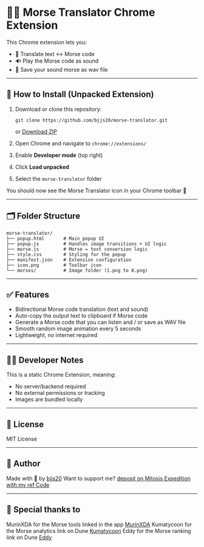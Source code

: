 # 🐶🤖 Morse Translator Chrome Extension

This Chrome extension lets you:
- 🔁 Translate text ↔ Morse code
- 🔊 Play the Morse code as sound
- 💾 Save your sound morse as wav file
---

## 🔧 How to Install (Unpacked Extension)

1. Download or clone this repository:
   ```
   git clone https://github.com/bjjs20/morse-translator.git
   ```
   or [Download ZIP](https://github.com/bjjs20/morse-translator/archive/refs/heads/main.zip)

2. Open Chrome and navigate to `chrome://extensions/`

3. Enable **Developer mode** (top right)

4. Click **Load unpacked**

5. Select the `morse-translator` folder

You should now see the Morse Translator icon in your Chrome toolbar 🎉

---

## 🗂️ Folder Structure

```
morse-translator/
├── popup.html       # Main popup UI
├── popup.js         # Handles image transitions + UI logic
├── morse.js         # Morse ↔ text conversion logic
├── style.css        # Styling for the popup
├── manifest.json    # Extension configuration
├── icon.png         # Toolbar icon
└── morses/          # Image folder (1.png to 8.png)
```

---

## ✅ Features

- Bidirectional Morse code translation (text and sound)
- Auto-copy the output text to clipboard if Morse code
- Generate a Morse code that you can listen and / or save as WAV file
- Smooth random image animation every 5 seconds
- Lightweight, no internet required

---

## 🧑‍💻 Developer Notes

This is a static Chrome Extension, meaning:
- No server/backend required
- No external permissions or tracking
- Images are bundled locally

---

## 📄 License

MIT License

---

## 👤 Author

Made with 💛 by [bjjs20](https://github.com/bjjs20)
Want to support me? [deposit on Mitosis Expedition with my ref Code](https://app.mitosis.org?referral=43RWUK)

---

## 🙏 Special thanks to

MurinXDA for the Morse tools linked in the app [MurinXDA](https://x.com/murinXDA)
Kumatycoon for the Morse analytics link on Dune [Kumatycoon](https://x.com/chockymilkLLC)
Eddy for the Morse ranking link on Dune [Eddy](https://x.com/0xEddy1)
